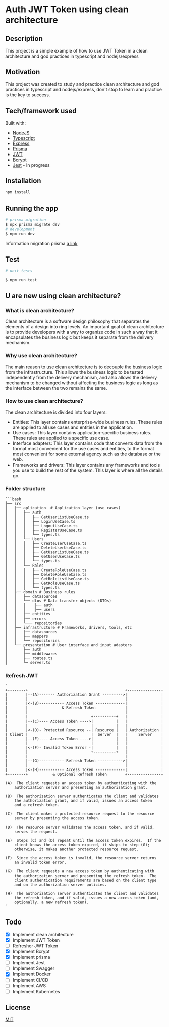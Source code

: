 # Auth JWT Token using clean architecture

## Description

This project is a simple example of how to use JWT Token in a clean architecture and god practices in typescript and nodejs/express

## Motivation

This project was created to study and practice clean architecture and god practices in typescript and nodejs/express, don't stop to learn and practice is the key to success.

## Tech/framework used

Built with:

- [NodeJS](https://nodejs.org/en/)
- [Typescript](https://www.typescriptlang.org/)
- [Express](https://expressjs.com/)
- [Prisma](https://www.prisma.io/)
- [JWT](https://jwt.io/)
- [Bcrypt](https://www.npmjs.com/package/bcrypt)
- [Jest](https://jestjs.io/) - In progress

## Installation

```bash
npm install
```

## Running the app

```bash
# prisma migration
$ npx prisma migrate dev
# development
$ npm run dev
```

Information migration prisma
[a link](https://www.prisma.io/docs/getting-started/quickstart#3-run-a-migration-to-create-your-database-tables-with-prisma-migrate)

## Test

```bash
# unit tests

$ npm run test
```

## U are new using clean architecture?

### What is clean architecture?

Clean architecture is a software design philosophy that separates the elements of a design into ring levels. An important goal of clean architecture is to provide developers with a way to organize code in such a way that it encapsulates the business logic but keeps it separate from the delivery mechanism.

### Why use clean architecture?

The main reason to use clean architecture is to decouple the business logic from the infrastructure. This allows the business logic to be tested independently from the delivery mechanism, and also allows the delivery mechanism to be changed without affecting the business logic as long as the interface between the two remains the same.

### How to use clean architecture?

The clean architecture is divided into four layers:

- Entities: This layer contains enterprise-wide business rules. These rules are applied to all use cases and entities in the application.
- Use cases: This layer contains application-specific business rules. These rules are applied to a specific use case.
- Interface adapters: This layer contains code that converts data from the format most convenient for the use cases and entities, to the format most convenient for some external agency such as the database or the web.
- Frameworks and drivers: This layer contains any frameworks and tools you use to build the rest of the system. This layer is where all the details go.

### Folder structure

    ```bash
    ├── src
    │   ├── aplication  # Application layer (use cases)
    │   │   ├── auth
    │   │   │   ├── GetUserListUseCase.ts
    │   │   │   ├── LoginUseCase.ts
    │   │   │   ├── LogoutUseCase.ts
    │   │   │   ├── RegisterUseCase.ts
    │   │   │   └── types.ts
    │   │   └── Users
    │   │   │   ├── CreateUserUseCase.ts
    │   │   │   ├── DeleteUserUseCase.ts
    │   │   │   ├── GetUserListUseCase.ts
    │   │   │   ├── GetUserUseCase.ts
    │   │   │   └── types.ts
    │   │   └── Roles
    │   │   │   ├── CreateRoleUseCase.ts
    │   │   │   ├── DeleteRoleUseCase.ts
    │   │   │   ├── GetRoleListUseCase.ts
    │   │   │   ├── GetRoleUseCase.ts
    │   │   │   └── types.ts
    │   ├── domain # Business rules
    │   │   ├── datasources
    │   │   └── dtos # Data transfer objects (DTOs)
    │   │   │    ├── auth
    │   │   │    ├── users
    │   │   ├── entities
    │   │   ├── errors
    │   │   └─── repositories
    │   ├── infrastructure # Frameworks, drivers, tools, etc
    │   │   ├── datasources
    │   │   ├── mappers
    │   │   └── repositories
    │   └── presentation # User interface and input adapters
    │       ├── auth
    │       ├── middlewares
    │       ├── routes.ts
    │       └─ server.ts

### Refresh JWT

    `
    +--------+                                           +---------------+
    |        |--(A)------- Authorization Grant --------->|               |
    |        |                                           |               |
    |        |<-(B)----------- Access Token -------------|               |
    |        |               & Refresh Token             |               |
    |        |                                           |               |
    |        |                            +----------+   |               |
    |        |--(C)---- Access Token ---->|          |   |               |
    |        |                            |          |   |               |
    |        |<-(D)- Protected Resource --| Resource |   | Authorization |
    | Client |                            |  Server  |   |     Server    |
    |        |--(E)---- Access Token ---->|          |   |               |
    |        |                            |          |   |               |
    |        |<-(F)- Invalid Token Error -|          |   |               |
    |        |                            +----------+   |               |
    |        |                                           |               |
    |        |--(G)----------- Refresh Token ----------->|               |
    |        |                                           |               |
    |        |<-(H)----------- Access Token -------------|               |
    +--------+           & Optional Refresh Token        +---------------+
    
    (A)  The client requests an access token by authenticating with the
        authorization server and presenting an authorization grant.
    
    (B)  The authorization server authenticates the client and validates
        the authorization grant, and if valid, issues an access token
        and a refresh token.
    
    (C)  The client makes a protected resource request to the resource
        server by presenting the access token.
    
    (D)  The resource server validates the access token, and if valid,
        serves the request.
    
    (E)  Steps (C) and (D) repeat until the access token expires.  If the
        client knows the access token expired, it skips to step (G);
        otherwise, it makes another protected resource request.
    
    (F)  Since the access token is invalid, the resource server returns
        an invalid token error.
    
    (G)  The client requests a new access token by authenticating with
        the authorization server and presenting the refresh token.  The
        client authentication requirements are based on the client type
        and on the authorization server policies.
    
    (H)  The authorization server authenticates the client and validates
        the refresh token, and if valid, issues a new access token (and,
        optionally, a new refresh token).
    `

## Todo

- [x] Implement clean architecture
- [x] Implement JWT Token
- [ ] Refresher JWT Token
- [x] Implement Bcrypt
- [x] Implement prisma
- [ ] Implement Jest
- [ ] Implement Swagger
- [x] Implement Docker
- [ ] Implement CI/CD
- [ ] Implement AWS
- [ ] Implement Kubernetes

## License

[MIT](https://choosealicense.com/licenses/mit/)
